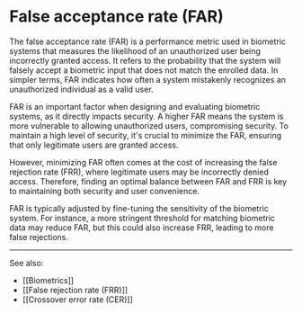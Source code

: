 
# False acceptance rate (FAR)

The false acceptance rate (FAR) is a performance metric used in biometric systems that measures the likelihood of an unauthorized user being incorrectly granted access. It refers to the probability that the system will falsely accept a biometric input that does not match the enrolled data. In simpler terms, FAR indicates how often a system mistakenly recognizes an unauthorized individual as a valid user.

FAR is an important factor when designing and evaluating biometric systems, as it directly impacts security. A higher FAR means the system is more vulnerable to allowing unauthorized users, compromising security. To maintain a high level of security, it's crucial to minimize the FAR, ensuring that only legitimate users are granted access.

However, minimizing FAR often comes at the cost of increasing the false rejection rate (FRR), where legitimate users may be incorrectly denied access. Therefore, finding an optimal balance between FAR and FRR is key to maintaining both security and user convenience.

FAR is typically adjusted by fine-tuning the sensitivity of the biometric system. For instance, a more stringent threshold for matching biometric data may reduce FAR, but this could also increase FRR, leading to more false rejections.

---

See also:

- [[Biometrics]]
- [[False rejection rate (FRR)]]
- [[Crossover error rate (CER)]]


